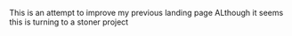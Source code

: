 This is an attempt to improve my previous landing page
ALthough it seems this is turning to a stoner project